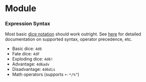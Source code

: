 # Module

### Expression Syntax

Most basic [dice notation](https://en.wikipedia.org/wiki/Dice_notation) should work outright. 
See [here](https://github.com/swordglowsblue/dice/wiki/Expression-Syntax) for detailed documentation on 
    supported syntax, operator precedence, etc.

- Basic dice: `4d6`
- Fate dice: `4dF`
- Exploding dice: `4d6!`
- Advantage: `4d6adv`
- Disadvantage: `4d6dis`
- Math operators (supports `+-*/%^`)
